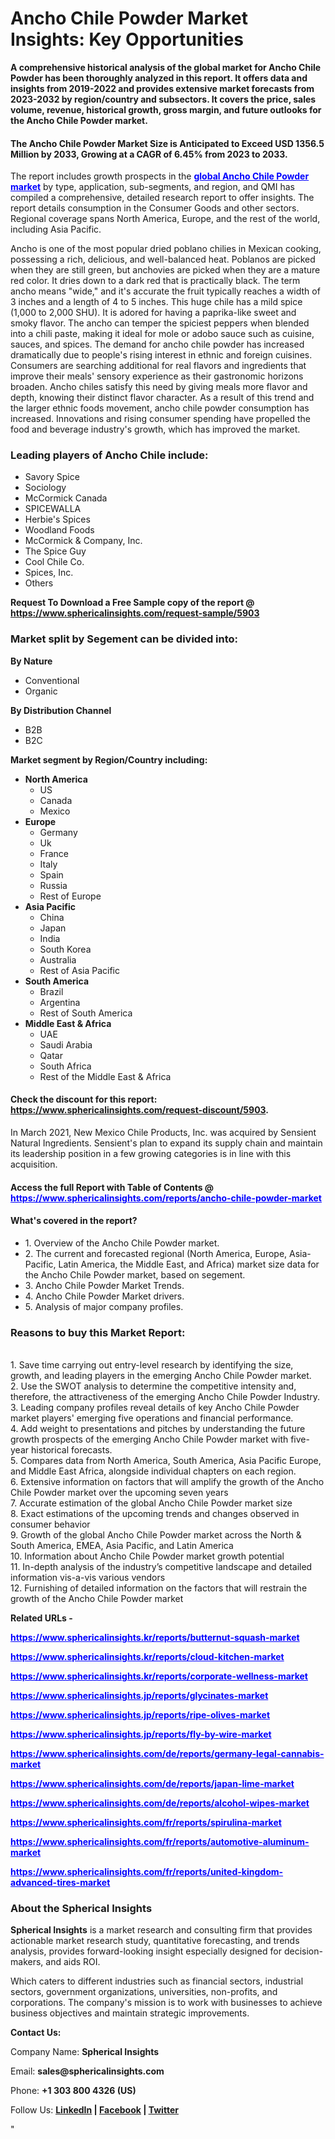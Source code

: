 <h1><strong>Ancho Chile Powder Market Insights: Key Opportunities<br /></strong></h1>
<p><strong>A comprehensive historical analysis of the global market for Ancho Chile Powder has been thoroughly analyzed in this report. It offers data and insights from 2019-2022 and provides extensive market forecasts from 2023-2032 by region/country and subsectors. It covers the price, sales volume, revenue, historical growth, gross margin, and future outlooks for the Ancho Chile Powder market.</strong></p>
<h4><strong>The Ancho Chile Powder Market Size is Anticipated to Exceed USD 1356.5 Million by 2033, Growing at a CAGR of 6.45% from 2023 to 2033. </strong></h4>
<p>The report includes growth prospects in the <span style="color: #0000ff;"><strong><a style="color: #0000ff;" href="https://www.sphericalinsights.com/reports/ancho-chile-powder-market" target="_blank">global Ancho Chile Powder market</a></strong></span> by type, application, sub-segments, and region, and QMI has compiled a comprehensive, detailed research report to offer insights. The report details consumption in the Consumer Goods and other sectors. Regional coverage spans North America, Europe, and the rest of the world, including Asia Pacific.</p>
<p>Ancho is one of the most popular dried poblano chilies in Mexican cooking, possessing a rich, delicious, and well-balanced heat. Poblanos are picked when they are still green, but anchovies are picked when they are a mature red color. It dries down to a dark red that is practically black. The term ancho means "wide," and it's accurate the fruit typically reaches a width of 3 inches and a length of 4 to 5 inches. This huge chile has a mild spice (1,000 to 2,000 SHU). It is adored for having a paprika-like sweet and smoky flavor. The ancho can temper the spiciest peppers when blended into a chili paste, making it ideal for mole or adobo sauce such as cuisine, sauces, and spices. The demand for ancho chile powder has increased dramatically due to people's rising interest in ethnic and foreign cuisines. Consumers are searching additional for real flavors and ingredients that improve their meals' sensory experience as their gastronomic horizons broaden. Ancho chiles satisfy this need by giving meals more flavor and depth, knowing their distinct flavor character. As a result of this trend and the larger ethnic foods movement, ancho chile powder consumption has increased. Innovations and rising consumer spending have propelled the food and beverage industry's growth, which has improved the market.</p>
<h3><strong>Leading players of Ancho Chile include:</strong></h3>
<ul>
<li>Savory Spice</li>
<li>Sociology</li>
<li>McCormick Canada</li>
<li>SPICEWALLA</li>
<li>Herbie's Spices</li>
<li>Woodland Foods</li>
<li>McCormick &amp; Company, Inc.</li>
<li>The Spice Guy</li>
<li>Cool Chile Co.</li>
<li>Spices, Inc.</li>
<li>Others</li>
</ul>
<p><strong>Request To Download a Free Sample copy of the report @ <a href="https://www.sphericalinsights.com/request-sample/5903">https://www.sphericalinsights.com/request-sample/5903</a></strong></p>
<h3><strong>Market split by Segement can be divided into:</strong></h3>
<p><strong>By Nature</strong></p>
<ul>
<li>Conventional</li>
<li>Organic</li>
</ul>
<p><strong>By Distribution Channel</strong></p>
<ul>
<li>B2B</li>
<li>B2C</li>
</ul>
<p><strong>Market segment by Region/Country including:</strong></p>
<ul>
<li><strong>North America</strong>
<ul>
<li>US</li>
<li>Canada</li>
<li>Mexico</li>
</ul>
</li>
<li><strong>Europe</strong>
<ul>
<li>Germany</li>
<li>Uk</li>
<li>France</li>
<li>Italy</li>
<li>Spain</li>
<li>Russia</li>
<li>Rest of Europe</li>
</ul>
</li>
<li><strong>Asia Pacific</strong>
<ul>
<li>China</li>
<li>Japan</li>
<li>India</li>
<li>South Korea</li>
<li>Australia</li>
<li>Rest of Asia Pacific</li>
</ul>
</li>
<li><strong>South America</strong>
<ul>
<li>Brazil</li>
<li>Argentina</li>
<li>Rest of South America</li>
</ul>
</li>
<li><strong>Middle East &amp; Africa</strong>
<ul>
<li>UAE</li>
<li>Saudi Arabia</li>
<li>Qatar</li>
<li>South Africa</li>
<li>Rest of the Middle East &amp; Africa</li>
</ul>
</li>
</ul>
<h4>Check the discount for this report: <a href="https://www.sphericalinsights.com/request-discount/5903">https://www.sphericalinsights.com/request-discount/5903</a>.</h4>
<p>In March 2021, New Mexico Chile Products, Inc. was acquired by Sensient Natural Ingredients. Sensient's plan to expand its supply chain and maintain its leadership position in a few growing categories is in line with this acquisition.</p>
<h4>Access the full Report with Table of Contents @ <span style="color: #0000ff;"><a style="color: #0000ff;" href="https://www.sphericalinsights.com/reports/ancho-chile-powder-market" target="_blank">https://www.sphericalinsights.com/reports/ancho-chile-powder-market</a></span></h4>
<h4><strong>What's</strong><strong>&nbsp;covered in the report?</strong></h4>
<ul>
<li>1. Overview of the Ancho Chile Powder market.</li>
<li>2. The current and forecasted regional (North America, Europe, Asia-Pacific, Latin America, the Middle East, and Africa) market size data for the Ancho Chile Powder market, based on segement.</li>
<li>3. Ancho Chile Powder Market Trends.</li>
<li>4. Ancho Chile Powder Market drivers.</li>
<li>5. Analysis of major company profiles.</li>
</ul>
<h3><strong>Reasons to buy this Market Report:</strong></h3>
<p><br /> 1. Save time carrying out entry-level research by identifying the size, growth, and leading players in the emerging Ancho Chile Powder market.<br /> 2. Use the SWOT analysis to determine the competitive intensity and, therefore, the attractiveness of the emerging Ancho Chile Powder Industry.<br /> 3. Leading company profiles reveal details of key Ancho Chile Powder market players' emerging five operations and financial performance.<br /> 4. Add weight to presentations and pitches by understanding the future growth prospects of the emerging Ancho Chile Powder market with five-year historical forecasts.<br /> 5. Compares data from North America, South America, Asia Pacific Europe, and Middle East Africa, alongside individual chapters on each region.<br /> 6. Extensive information on factors that will amplify the growth of the Ancho Chile Powder market over the upcoming seven years<br /> 7. Accurate estimation of the global Ancho Chile Powder market size <br /> 8. Exact estimations of the upcoming trends and changes observed in consumer behavior <br /> 9. Growth of the global Ancho Chile Powder market across the North &amp; South America, EMEA, Asia Pacific, and Latin America<br /> 10. Information about Ancho Chile Powder market growth potential<br /> 11. In-depth analysis of the industry&rsquo;s competitive landscape and detailed information vis-a-vis various vendors<br /> 12. Furnishing of detailed information on the factors that will restrain the growth of the Ancho Chile Powder market</p>
<p><strong>Related URLs -</strong></p>
<p><span style="color: #0000ff;"><strong><span data-sheets-root="1"><a style="color: #0000ff;" href="https://www.sphericalinsights.kr/reports/butternut-squash-market">https://www.sphericalinsights.kr/reports/butternut-squash-market</a></span></strong></span></p>
<p><span style="color: #0000ff;"><strong><span data-sheets-root="1"><span data-sheets-root="1"><a style="color: #0000ff;" href="https://www.sphericalinsights.kr/reports/cloud-kitchen-market">https://www.sphericalinsights.kr/reports/cloud-kitchen-market</a></span></span></strong></span></p>
<p><span style="color: #0000ff;"><strong><span data-sheets-root="1"><span data-sheets-root="1"><span data-sheets-root="1"><a style="color: #0000ff;" href="https://www.sphericalinsights.kr/reports/corporate-wellness-market">https://www.sphericalinsights.kr/reports/corporate-wellness-market</a></span></span></span></strong></span></p>
<p><span style="color: #0000ff;"><strong><span data-sheets-root="1"><span data-sheets-root="1"><span data-sheets-root="1"><span data-sheets-root="1"><a style="color: #0000ff;" href="https://www.sphericalinsights.jp/reports/glycinates-market">https://www.sphericalinsights.jp/reports/glycinates-market</a></span></span></span></span></strong></span></p>
<p><span style="color: #0000ff;"><strong><span data-sheets-root="1"><span data-sheets-root="1"><span data-sheets-root="1"><span data-sheets-root="1"><span data-sheets-root="1"><a style="color: #0000ff;" href="https://www.sphericalinsights.jp/reports/ripe-olives-market">https://www.sphericalinsights.jp/reports/ripe-olives-market</a></span></span></span></span></span></strong></span></p>
<p><span style="color: #0000ff;"><strong><span data-sheets-root="1"><span data-sheets-root="1"><span data-sheets-root="1"><span data-sheets-root="1"><span data-sheets-root="1"><span data-sheets-root="1"><a style="color: #0000ff;" href="https://www.sphericalinsights.jp/reports/fly-by-wire-market">https://www.sphericalinsights.jp/reports/fly-by-wire-market</a></span></span></span></span></span></span></strong></span></p>
<p><span style="color: #0000ff;"><strong><span data-sheets-root="1"><span data-sheets-root="1"><span data-sheets-root="1"><span data-sheets-root="1"><span data-sheets-root="1"><span data-sheets-root="1"><span data-sheets-root="1"><a class="in-cell-link" style="color: #0000ff;" href="https://www.sphericalinsights.com/de/reports/germany-legal-cannabis-market" target="_blank">https://www.sphericalinsights.com/de/reports/germany-legal-cannabis-market</a></span></span></span></span></span></span></span></strong></span></p>
<p><span style="color: #0000ff;"><strong><span data-sheets-root="1"><span data-sheets-root="1"><span data-sheets-root="1"><span data-sheets-root="1"><span data-sheets-root="1"><span data-sheets-root="1"><span data-sheets-root="1"><span data-sheets-root="1"><a class="in-cell-link" style="color: #0000ff;" href="https://www.sphericalinsights.com/de/reports/japan-lime-market" target="_blank">https://www.sphericalinsights.com/de/reports/japan-lime-market</a></span></span></span></span></span></span></span></span></strong></span></p>
<p><span style="color: #0000ff;"><strong><span data-sheets-root="1"><span data-sheets-root="1"><span data-sheets-root="1"><span data-sheets-root="1"><span data-sheets-root="1"><span data-sheets-root="1"><span data-sheets-root="1"><span data-sheets-root="1"><span data-sheets-root="1"><a class="in-cell-link" style="color: #0000ff;" href="https://www.sphericalinsights.com/de/reports/alcohol-wipes-market" target="_blank">https://www.sphericalinsights.com/de/reports/alcohol-wipes-market</a></span></span></span></span></span></span></span></span></span></strong></span></p>
<p><span style="color: #0000ff;"><strong><span data-sheets-root="1"><span data-sheets-root="1"><span data-sheets-root="1"><span data-sheets-root="1"><span data-sheets-root="1"><span data-sheets-root="1"><span data-sheets-root="1"><span data-sheets-root="1"><span data-sheets-root="1"><span data-sheets-root="1"><a style="color: #0000ff;" href="https://www.sphericalinsights.com/fr/reports/spirulina-market">https://www.sphericalinsights.com/fr/reports/spirulina-market</a></span></span></span></span></span></span></span></span></span></span></strong></span></p>
<p><span style="color: #0000ff;"><strong><span data-sheets-root="1"><span data-sheets-root="1"><span data-sheets-root="1"><span data-sheets-root="1"><span data-sheets-root="1"><span data-sheets-root="1"><span data-sheets-root="1"><span data-sheets-root="1"><span data-sheets-root="1"><span data-sheets-root="1"><span data-sheets-root="1"><a style="color: #0000ff;" href="https://www.sphericalinsights.com/fr/reports/automotive-aluminum-market">https://www.sphericalinsights.com/fr/reports/automotive-aluminum-market</a></span></span></span></span></span></span></span></span></span></span></span></strong></span></p>
<p><span style="color: #0000ff;"><strong><span data-sheets-root="1"><span data-sheets-root="1"><span data-sheets-root="1"><span data-sheets-root="1"><span data-sheets-root="1"><span data-sheets-root="1"><span data-sheets-root="1"><span data-sheets-root="1"><span data-sheets-root="1"><span data-sheets-root="1"><span data-sheets-root="1"><span data-sheets-root="1"><a style="color: #0000ff;" href="https://www.sphericalinsights.com/fr/reports/united-kingdom-advanced-tires-market">https://www.sphericalinsights.com/fr/reports/united-kingdom-advanced-tires-market</a></span></span></span></span></span></span></span></span></span></span></span></span></strong></span></p>
<h3><strong>About the Spherical Insights</strong></h3>
<p><strong>Spherical Insights</strong> is a market research and consulting firm that provides actionable market research study, quantitative forecasting, and trends analysis, provides forward-looking insight especially designed for decision-makers, and aids ROI.</p>
<p>Which caters to different industries such as financial sectors, industrial sectors, government organizations, universities, non-profits, and corporations. The company's mission is to work with businesses to achieve business objectives and maintain strategic improvements.</p>
<p><strong>Contact Us:</strong></p>
<p>Company Name: <strong>Spherical Insights</strong></p>
<p>Email: <strong>sales@sphericalinsights.com</strong></p>
<p>Phone: <strong>+1 303 800 4326 (US)</strong></p>
<p>Follow Us: <strong><a href="https://www.linkedin.com/company/spherical-insight/"><u>LinkedIn</u></a> | <a href="https://www.facebook.com/sphericalinsights22"><u>Facebook</u></a> | <a href="https://twitter.com/SInsights_US"><u>Twitter</u></a></strong></p>
<p>"</p>
